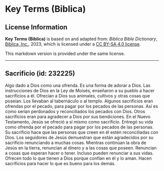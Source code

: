 # Key Terms (Biblica)

## License Information

**Key Terms (Biblica)** is based on and adapted from: _Biblica Bible Dictionary_, [Biblica, Inc.](https://www.biblica.com/), 2023, which is licensed under a [CC BY-SA 4.0 license](https://creativecommons.org/licenses/by-sa/4.0/legalcode.en).

This markdown version is provided under the same license.



--------------------------------

## Sacrificio (id: 232225)

Algo dado a Dios como una ofrenda. Es una forma de adorar a Dios. Las instrucciones de Dios en la Ley de Moisés, enseñaron a su pueblo a hacer sacrificios a él. Ofrecían a Dios sus animales, cultivos y otras cosas que poseían. Los llevaban al tabernáculo o al templo. Algunos sacrificios eran ofrendas por el pecado, para pagar por los pecados de las personas. Así es como serían perdonados y reconciliados los pecados con Dios. Otros sacrificios eran para agradecer a Dios por sus bendiciones. En el Nuevo Testamento, Jesús se ofreció a sí mismo como sacrificio. Entregó su vida como ofrenda por el pecado para pagar por los pecados de las personas. Su sacrificio hace que las personas que creen en él estén reconciliadas con Dios. Los seguidores de Jesús demuestran que están agradecidos por su sacrificio renunciando a muchas cosas. Mientras continúan la obra de Jesús en la tierra, renuncian al dinero y a las cosas que poseen. Renuncian a cosas que esperan hacer o tener. Incluso pueden renunciar a sus vidas. Ofrecen todo lo que tienen a Dios porque confían en él y lo aman. Hacen sacrificios para hacer lo que es bueno para los demás.


